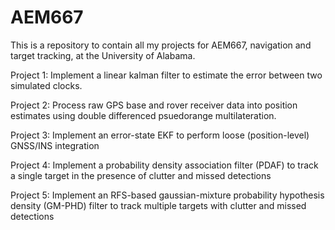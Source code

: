 # AEM667

This is a repository to contain all my projects for AEM667, navigation and target tracking,
at the University of Alabama.

Project 1: Implement a linear kalman filter to estimate the error between two simulated clocks.  

Project 2: Process raw GPS base and rover receiver data into position estimates using double differenced psuedorange multilateration.

Project 3: Implement an error-state EKF to perform loose (position-level) GNSS/INS integration

Project 4: Implement a probability density association filter (PDAF) to track a single target in the presence of clutter and missed detections

Project 5: Implement an RFS-based gaussian-mixture probability hypothesis density (GM-PHD) filter to track multiple targets with clutter and missed detections
